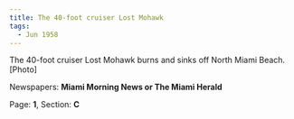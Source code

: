```yaml
---  
title: The 40-foot cruiser Lost Mohawk  
tags:  
  - Jun 1958  
---  
```

  
The 40-foot cruiser Lost Mohawk burns and sinks off North Miami Beach. [Photo]  
  
Newspapers: **Miami Morning News or The Miami Herald**  
  
Page: **1**, Section: **C** 
